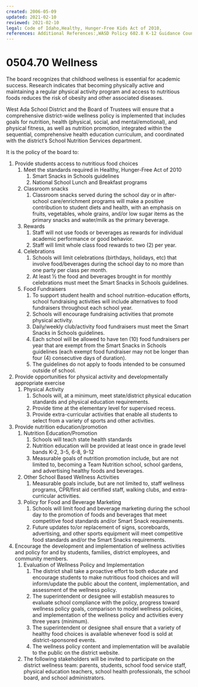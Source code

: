 ```yaml
---
created: 2006-05-09
updated: 2021-02-10
reviewed: 2021-02-10
legal: Code of Idaho,Healthy, Hunger-Free Kids Act of 2010,
references: Additional References:,WASD Policy 602.8 K-12 Guidance Counseling Programs,WASD Policy 602.4 Health Education
---
```


# 0504.70 Wellness

The board recognizes that childhood wellness is essential for academic success. Research indicates that becoming physically active and maintaining a regular physical activity program and access to nutritious foods reduces the risk of obesity and other associated diseases.

West Ada School District and the Board of Trustees will ensure that a comprehensive district-wide wellness policy is implemented that includes goals for nutrition, health (physical, social, and mental/emotional), and physical fitness, as well as nutrition promotion, integrated within the sequential, comprehensive health education curriculum, and coordinated with the district’s School Nutrition Services department.

It is the policy of the board to:

1. Provide students access to nutritious food choices
    1. Meet the standards required in Healthy, Hunger-Free Act of 2010
        1. Smart Snacks in Schools guidelines
        1. National School Lunch and Breakfast programs
    1. Classroom snacks
        1. Classroom snacks served during the school day or in after-school care/enrichment programs will make a positive contribution to student diets and health, with an emphasis on fruits, vegetables, whole grains, and/or low sugar items as the primary snacks and water/milk as the primary beverage.
    1. Rewards
        1. Staff will not use foods or beverages as rewards for individual academic performance or good     behavior.
        1. Staff will limit whole class food rewards to two (2) per year.
    1. Celebrations
        1. Schools will limit celebrations (birthdays, holidays, etc) that involve food/beverages during the school day to no more than one party per class per month.
        1. At least ½ the food and beverages brought in for monthly celebrations must meet the Smart Snacks in Schools guidelines.
    1. Food Fundraisers
        1. To support student health and school nutrition-education efforts, school fundraising activities will         include alternatives to food fundraisers throughout each school year.
        1. Schools will encourage fundraising activities that promote physical activity.
        1. Daily/weekly club/activity food fundraisers must meet the Smart Snacks in Schools guidelines.
        1. Each school will be allowed to have ten (10) food fundraisers per year that are exempt from the         Smart Snacks in Schools guidelines (each exempt food fundraiser may not be longer than four (4)         consecutive days of duration).
        1. The guidelines do not apply to foods intended to be consumed outside of school.
1. Provide opportunities for physical activity and developmentally appropriate exercise
    1. Physical Activity
        1. Schools will, at a minimum, meet state/district physical education standards and physical education         requirements.
        1. Provide time at the elementary level for supervised recess.
        1. Provide extra-curricular activities that enable all students to select from a variety of sports and other activities.
1. Provide nutrition education/promotion
    1. Nutrition Education/Promotion
        1. Schools will teach state health standards
        1. Nutrition education will be provided at least once in grade level bands K-2, 3-5, 6-8, 9-12
        1. Measurable goals of nutrition promotion include, but are not limited to, becoming a Team         Nutrition school, school gardens, and advertising healthy foods and beverages.
    1. Other School Based Wellness Activities
        1. Measurable goals include, but are not limited to, staff wellness programs, CPR/first aid certified         staff, walking clubs, and extra-curricular activities.
    1. Policy for Food and Beverage Marketing
        1. Schools will limit food and beverage marketing during the school day to the promotion of foods         and beverages that meet competitive food standards and/or Smart Snack requirements.
        1. Future updates to/or replacement of signs, scoreboards, advertising, and other sports equipment         will meet competitive food standards and/or the Smart Snacks requirements.
1. Encourage the development and implementation of wellness activities and policy for and by students, families, district employees, and community members.
    1. Evaluation of Wellness Policy and Implementation
        1. The district shall take a proactive effort to both educate and encourage students to make         nutritious food choices and will inform/update the public about the content, implementation, and         assessment of the wellness policy.
        1. The superintendent or designee will establish measures to evaluate school compliance with the         policy, progress toward wellness policy goals, comparison to model wellness policies, and         implementation of the wellness policy and activities every three years (minimum).
        1. The superintendent or designee shall ensure that a variety of healthy food choices is available         whenever food is sold at district-sponsored events.
        1. The wellness policy content and implementation will be available to the public on the district         website.
    1. The following stakeholders will be invited to participate on the district wellness team: parents, students,     school food service staff, physical education teachers, school health professionals, the school board, and     school administrators.
